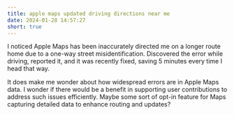 ```yaml
---
title: apple maps updated driving directions near me
date: 2024-01-28 14:57:27
short: true
---
```


I noticed Apple Maps has been inaccurately directed me on a longer route home due to a one-way street misidentification. Discovered the error while driving, reported it, and it was recently fixed, saving 5 minutes every time I head that way.

It does make me wonder about how widespread errors are in Apple Maps data. I wonder if there would be a benefit in supporting user contributions to address such issues efficiently. Maybe some sort of opt-in feature for Maps capturing detailed data to enhance routing and updates?
